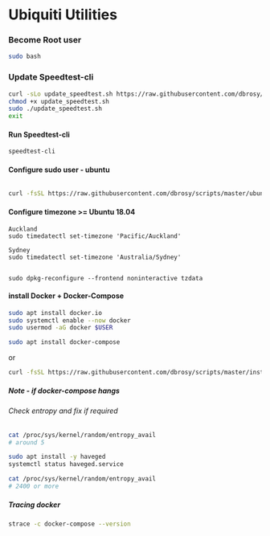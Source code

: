 # Ubiquiti Utilities
### Become Root user
```bash
sudo bash
```

### Update Speedtest-cli
```bash
curl -sLo update_speedtest.sh https://raw.githubusercontent.com/dbrosy/scripts/master/update_speedtest.sh
chmod +x update_speedtest.sh
sudo ./update_speedtest.sh
exit
```
#### Run Speedtest-cli
```bash
speedtest-cli
```

#### Configure sudo user - ubuntu
```sh

curl -fsSL https://raw.githubusercontent.com/dbrosy/scripts/master/ubuntu-server-sudo.sh > /tmp/ubuntu-server-sudo.sh && sudo bash /tmp/ubuntu-server-sudo.sh

```

#### Configure timezone >= Ubuntu 18.04
```sh,
Auckland
sudo timedatectl set-timezone 'Pacific/Auckland'

Sydney
sudo timedatectl set-timezone 'Australia/Sydney'


sudo dpkg-reconfigure --frontend noninteractive tzdata
```

#### install Docker + Docker-Compose
```sh
sudo apt install docker.io
sudo systemctl enable --now docker
sudo usermod -aG docker $USER

sudo apt install docker-compose
```
or

```sh
curl -fsSL https://raw.githubusercontent.com/dbrosy/scripts/master/install-docker.sh > /tmp/install-docker.sh && bash /tmp/install-docker.sh
```
##### Note - if docker-compose hangs

###### Check entropy and fix if required
```sh
cat /proc/sys/kernel/random/entropy_avail
# around 5

sudo apt install -y haveged
systemctl status haveged.service

cat /proc/sys/kernel/random/entropy_avail
# 2400 or more
```

##### Tracing docker
```sh
strace -c docker-compose --version
```
